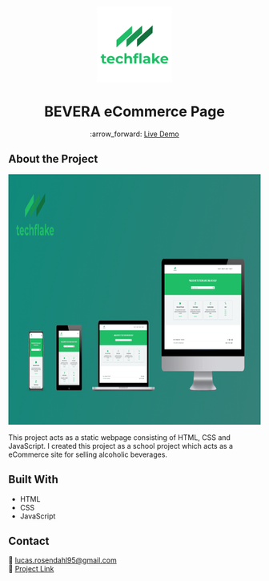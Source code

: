 <br />
<p align="center">
  <a href="#">
    <img src="https://github.com/Luchkiin/techflake-online-help-page/blob/master/images/techflake_logo.png" alt="Logo" width="150" height="150">
  </a>
  <h1 align="center">BEVERA eCommerce Page</h1>
  <p align="center">
    :arrow_forward: <a href="https://luchkiin.github.io/techflake-online-help-page/"> Live Demo</a>
  </p>
</p>

## About the Project

<img src="https://github.com/Luchkiin/techflake-online-help-page/blob/master/images/techflake-project-overview-green.png" alt="Logo" width="1280" height="500">

This project acts as a static webpage consisting of HTML, CSS and JavaScript. I created this project as a school project which acts as a eCommerce site for selling alcoholic beverages.

## Built With
* HTML
* CSS
* JavaScript

## Contact
:email: <a href="mailto:lucas.rosendahl95@gmail.com">lucas.rosendahl95@gmail.com</a>
<br>
:link: <a href="https://luchkiin.github.io/techflake-online-help-page/" target="_blank">Project Link</a>
<br>
